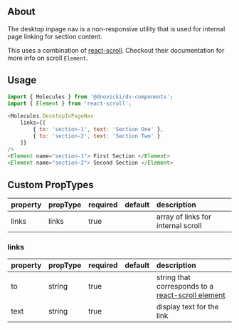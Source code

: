 ## About

The desktop inpage nav is a non-responsive utility that is used for internal page linking for section content.

This uses a combination of [react-scroll](https://github.com/fisshy/react-scroll). Checkout their documentation for more info on scroll `Element`.

## Usage

```javascript
import { Molecules } from '@dnovicki/dv-components';
import { Element } from 'react-scroll';

<Molecules.DesktopInPageNav
	links={[
		{ to: 'section-1', text: 'Section One' },
		{ to: 'section-2', text: 'Section Two' }
	]}
/>
<Element name="section-1"> First Section </Element>
<Element name="section-2"> Second Section </Element>
```

## Custom PropTypes
| property | propType | required | default | description                        |
|:---------|:---------|:---------|:--------|:-----------------------------------|
| links    | links    | true     |         | array of links for internal scroll |

### links
| property | propType | required | default | description                                                                                 |
|:---------|:---------|:---------|:--------|:--------------------------------------------------------------------------------------------|
| to       | string   | true     |         | string that corresponds to a [react-scroll element](https://github.com/fisshy/react-scroll) |
| text     | string   | true     |         | display text for the link                                                                   |
